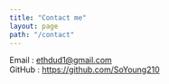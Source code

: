 ```yaml
---
title: "Contact me"
layout: page
path: "/contact"
---
```


Email : ethdud1@gmail.com  
GitHub : https://github.com/SoYoung210